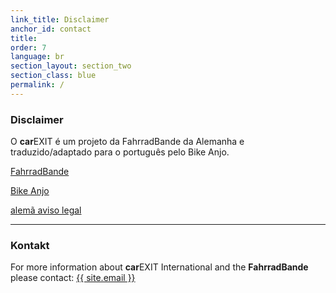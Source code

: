 ```yaml
---
link_title: Disclaimer
anchor_id: contact
title:
order: 7
language: br
section_layout: section_two
section_class: blue
permalink: /
---
```


### Disclaimer
O **car**EXIT é um projeto da FahrradBande da Alemanha e traduzido/adaptado para o português pelo Bike Anjo.

<a href="http://mitradgelegenheit.org/" target="_blank">FahrradBande</a>

<a href="http://bikeanjo.org/" target="_blank">Bike Anjo</a>

[alemã aviso legal](/de/impressum.html)

***

### Kontakt
For more information about **car**EXIT International and the **FahrradBande** please contact:
<a href="mailto:{{ site.email }}">{{ site.email }}</a>



